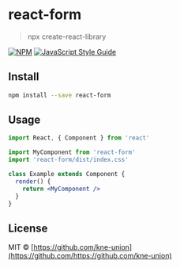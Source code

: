 # react-form

> npx create-react-library

[![NPM](https://img.shields.io/npm/v/react-form.svg)](https://www.npmjs.com/package/react-form) [![JavaScript Style Guide](https://img.shields.io/badge/code_style-standard-brightgreen.svg)](https://standardjs.com)

## Install

```bash
npm install --save react-form
```

## Usage

```jsx
import React, { Component } from 'react'

import MyComponent from 'react-form'
import 'react-form/dist/index.css'

class Example extends Component {
  render() {
    return <MyComponent />
  }
}
```

## License

MIT © [https://github.com/kne-union](https://github.com/https://github.com/kne-union)
